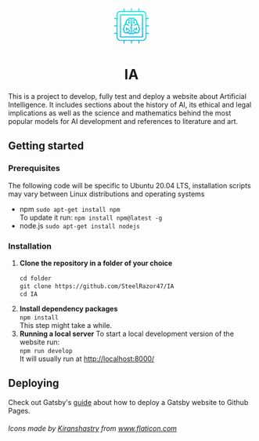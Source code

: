 <p align="center">
    <a href="https://steelrazor47.github.io/IA/" target="_blank" rel="noopener noreferrer">
        <img src="./src/assets/chip.svg" style="height:80px"/>
    </a>
</p>
<h1 align="center">
    IA
</h1>

This is a project to develop, fully test and deploy a website about Artificial Intelligence.
It includes sections about the history of AI, its ethical and legal implications as well as the science and mathematics behind the most popular models for AI development and references to literature and art.

## Getting started

### Prerequisites

The following code will be specific to Ubuntu 20.04 LTS, installation scripts may vary between Linux distributions and operating systems

- npm `sudo apt-get install npm`  
  To update it run: `npm install npm@latest -g`
- node.js `sudo apt-get install nodejs`

### Installation

1. **Clone the repository in a folder of your choice**
   ```
   cd folder
   git clone https://github.com/SteelRazor47/IA
   cd IA
   ```
1. **Install dependency packages**  
   `npm install`  
   This step might take a while.
1. **Running a local server**
   To start a local development version of the website run:  
   `npm run develop`  
   It will usually run at <http://localhost:8000/>

## Deploying

Check out Gatsby's [guide](https://www.gatsbyjs.com/docs/how-to/previews-deploys-hosting/how-gatsby-works-with-github-pages/) about how to deploy a Gatsby website to Github Pages.

###### Icons made by <a href="https://www.flaticon.com/authors/kiranshastry" target="_blank" rel="noopener noreferrer" title="Kiranshastry">Kiranshastry</a> from <a href="https://www.flaticon.com/" target="_blank" rel="noopener noreferrer" title="Flaticon">www.flaticon.com</a>

